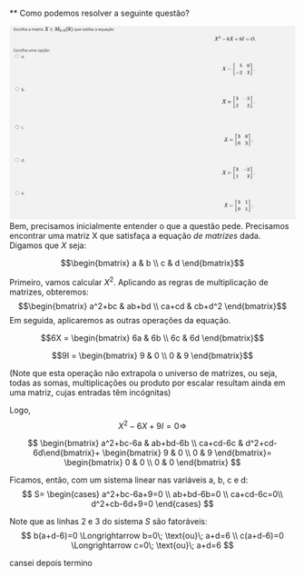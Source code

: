 ** Como podemos resolver a seguinte questão?

![imagem 1](20230426_gb_01.jpeg)
Bem, precisamos inicialmente entender o que a questão pede. 
Precisamos encontrar uma matriz X que satisfaça a equação *de matrizes* dada.
Digamos que $X$ seja:

$$\begin{bmatrix} a & b \\ c & d \end{bmatrix}$$

Primeiro, vamos calcular $X^2$. 
Aplicando as regras de multiplicação de matrizes, obteremos:
$$\begin{bmatrix}   a^2+bc & ab+bd \\ ca+cd & cb+d^2 \end{bmatrix}$$
Em seguida, aplicaremos as outras operações da equação.

$$6X = \begin{bmatrix} 6a & 6b \\ 6c & 6d \end{bmatrix}$$

$$9I = \begin{bmatrix} 9 & 0 \\ 0 & 9 \end{bmatrix}$$

(Note que esta operação não extrapola o universo de matrizes, ou seja, todas as somas, multiplicações ou produto por escalar resultam ainda em uma matriz, cujas entradas têm incógnitas)

Logo, 
$$ X^2 - 6X + 9I=0 \Longrightarrow $$

$$ \begin{bmatrix} a^2+bc-6a & ab+bd-6b \\ ca+cd-6c & d^2+cd-6d\end{bmatrix}+
\begin{bmatrix}
9 & 0 \\
0 & 9
\end{bmatrix}=
\begin{bmatrix}
0 & 0 \\ 0 & 0
\end{bmatrix} $$

Ficamos, então, com um sistema linear nas variáveis a, b, c e d:
$$ S=
\begin{cases}
a^2+bc-6a+9=0 \\
ab+bd-6b=0 \\
ca+cd-6c=0\\
d^2+cb-6d+9=0
\end{cases}
$$

Note que as linhas 2 e 3 do sistema $S$ são fatoráveis:
$$
b(a+d-6)=0 \Longrightarrow b=0\; \text{ou}\; a+d=6 \\
c(a+d-6)=0 \Longrightarrow c=0\; \text{ou}\; a+d=6
$$

cansei depois termino
